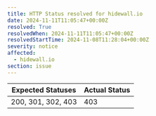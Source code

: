 ```yaml
---
title: HTTP Status resolved for hidewall.io
date: 2024-11-11T11:05:47+00:00Z
resolved: True
resolvedWhen: 2024-11-11T11:05:47+00:00Z
resolvedStartTime: 2024-11-08T11:28:04+00:00Z
severity: notice
affected:
  - hidewall.io
section: issue
---
```


| Expected Statuses | Actual Status  |
|-------------------|----------------|
| 200, 301, 302, 403 | 403 |
